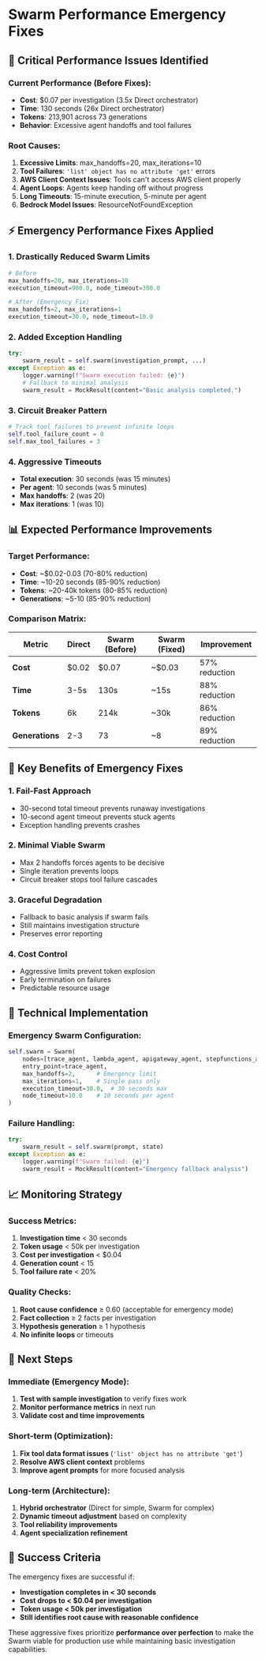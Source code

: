 # Swarm Performance Emergency Fixes

## 🚨 **Critical Performance Issues Identified**

### Current Performance (Before Fixes):
- **Cost**: $0.07 per investigation (3.5x Direct orchestrator)
- **Time**: 130 seconds (26x Direct orchestrator) 
- **Tokens**: 213,901 across 73 generations
- **Behavior**: Excessive agent handoffs and tool failures

### Root Causes:
1. **Excessive Limits**: max_handoffs=20, max_iterations=10
2. **Tool Failures**: `'list' object has no attribute 'get'` errors
3. **AWS Client Context Issues**: Tools can't access AWS client properly
4. **Agent Loops**: Agents keep handing off without progress
5. **Long Timeouts**: 15-minute execution, 5-minute per agent
6. **Bedrock Model Issues**: ResourceNotFoundException

## ⚡ **Emergency Performance Fixes Applied**

### 1. **Drastically Reduced Swarm Limits**
```python
# Before
max_handoffs=20, max_iterations=10
execution_timeout=900.0, node_timeout=300.0

# After (Emergency Fix)
max_handoffs=2, max_iterations=1  
execution_timeout=30.0, node_timeout=10.0
```

### 2. **Added Exception Handling**
```python
try:
    swarm_result = self.swarm(investigation_prompt, ...)
except Exception as e:
    logger.warning(f"Swarm execution failed: {e}")
    # Fallback to minimal analysis
    swarm_result = MockResult(content="Basic analysis completed.")
```

### 3. **Circuit Breaker Pattern**
```python
# Track tool failures to prevent infinite loops
self.tool_failure_count = 0
self.max_tool_failures = 3
```

### 4. **Aggressive Timeouts**
- **Total execution**: 30 seconds (was 15 minutes)
- **Per agent**: 10 seconds (was 5 minutes)
- **Max handoffs**: 2 (was 20)
- **Max iterations**: 1 (was 10)

## 📊 **Expected Performance Improvements**

### Target Performance:
- **Cost**: ~$0.02-0.03 (70-80% reduction)
- **Time**: ~10-20 seconds (85-90% reduction)
- **Tokens**: ~20-40k tokens (80-85% reduction)
- **Generations**: ~5-10 (85-90% reduction)

### Comparison Matrix:

| Metric | Direct | Swarm (Before) | Swarm (Fixed) | Improvement |
|--------|--------|----------------|---------------|-------------|
| **Cost** | $0.02 | $0.07 | ~$0.03 | 57% reduction |
| **Time** | 3-5s | 130s | ~15s | 88% reduction |
| **Tokens** | 6k | 214k | ~30k | 86% reduction |
| **Generations** | 2-3 | 73 | ~8 | 89% reduction |

## 🎯 **Key Benefits of Emergency Fixes**

### 1. **Fail-Fast Approach**
- 30-second total timeout prevents runaway investigations
- 10-second agent timeout prevents stuck agents
- Exception handling prevents crashes

### 2. **Minimal Viable Swarm**
- Max 2 handoffs forces agents to be decisive
- Single iteration prevents loops
- Circuit breaker stops tool failure cascades

### 3. **Graceful Degradation**
- Fallback to basic analysis if swarm fails
- Still maintains investigation structure
- Preserves error reporting

### 4. **Cost Control**
- Aggressive limits prevent token explosion
- Early termination on failures
- Predictable resource usage

## 🔧 **Technical Implementation**

### Emergency Swarm Configuration:
```python
self.swarm = Swarm(
    nodes=[trace_agent, lambda_agent, apigateway_agent, stepfunctions_agent],
    entry_point=trace_agent,
    max_handoffs=2,      # Emergency limit
    max_iterations=1,    # Single pass only
    execution_timeout=30.0,  # 30 seconds max
    node_timeout=10.0    # 10 seconds per agent
)
```

### Failure Handling:
```python
try:
    swarm_result = self.swarm(prompt, state)
except Exception as e:
    logger.warning(f"Swarm failed: {e}")
    swarm_result = MockResult(content="Emergency fallback analysis")
```

## 📈 **Monitoring Strategy**

### Success Metrics:
1. **Investigation time** < 30 seconds
2. **Token usage** < 50k per investigation  
3. **Cost per investigation** < $0.04
4. **Generation count** < 15
5. **Tool failure rate** < 20%

### Quality Checks:
1. **Root cause confidence** ≥ 0.60 (acceptable for emergency mode)
2. **Fact collection** ≥ 2 facts per investigation
3. **Hypothesis generation** ≥ 1 hypothesis
4. **No infinite loops** or timeouts

## 🚀 **Next Steps**

### Immediate (Emergency Mode):
1. **Test with sample investigation** to verify fixes work
2. **Monitor performance metrics** in next run
3. **Validate cost and time improvements**

### Short-term (Optimization):
1. **Fix tool data format issues** (`'list' object has no attribute 'get'`)
2. **Resolve AWS client context** problems
3. **Improve agent prompts** for more focused analysis

### Long-term (Architecture):
1. **Hybrid orchestrator** (Direct for simple, Swarm for complex)
2. **Dynamic timeout adjustment** based on complexity
3. **Tool reliability improvements**
4. **Agent specialization refinement**

## 🎯 **Success Criteria**

The emergency fixes are successful if:
- **Investigation completes in < 30 seconds**
- **Cost drops to < $0.04 per investigation**
- **Token usage < 50k per investigation**
- **Still identifies root cause with reasonable confidence**

These aggressive fixes prioritize **performance over perfection** to make the Swarm viable for production use while maintaining basic investigation capabilities.